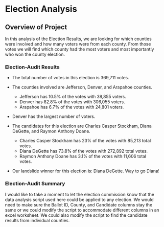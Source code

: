 # Election Analysis

## Overview of Project
In this analysis of the Election Results, we are looking for which counties were involved and how many voters were from each county. From those votes we will find which county had the most voters and most importantly who won the county election. 

### Election-Audit Results

* The total number of votes in this election is 369,711 votes.

* The counties involved are Jefferson, Denver, and Arapahoe counties.
  * Jefferson has 10.5% of the votes with 38,855 voters. 
  * Denver has 82.8% of the votes with 306,055 voters.
  * Arapahoe has 6.7% of the votes with 24,801 voters.
 
* Denver has the largest number of voters.

* The candidates for this election are Charles Casper Stockham, Diana DeGette, and Raymon Anthony Doane.
  * Charles Casper Stockham has 23% of the votes with 85,213 total votes.
  * Diana DeGette has 73.8% of the votes with 272,892 total votes.
  * Raymon Anthony Doane has 3.1% of the votes with 11,606 total votes.

* Our landslide winner for this election is: Diana DeGette. Way to go Diana! 

### Election-Audit Summary
 
I would like to take a moment to let the election commission know that the data analysis script used here could be applied to any election. We would need to make sure the Ballot ID, County, and Candidate columns stay the same or we could modify the script to accommodate different columns in an excel worksheet. We could also modify the script to find the candidate results from individual counties. 
